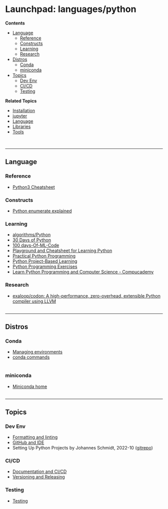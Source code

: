# Launchpad: languages/python
**Contents**
<!-- vscode-markdown-toc -->
* [Language](#Language)
	* [Reference](#Reference)
	* [Constructs](#Constructs)
	* [Learning](#Learning)
	* [Research](#Research)
* [Distros](#Distros)
	* [Conda](#Conda)
	* [miniconda](#miniconda)
* [Topics](#Topics)
	* [Dev Env](#DevEnv)
	* [CI/CD](#CICD)
	* [Testing](#Testing)

<!-- vscode-markdown-toc-config
	numbering=false
	autoSave=true
	/vscode-markdown-toc-config -->
<!-- /vscode-markdown-toc -->
**Related Topics**
  * [Installation](.\installation.md)
  * [jupyter](..\..\stacks\jupyter\README.md)
  * [Language](#Language)
  * [Libraries](.\libraries.md)
  * [Tools](.\tools.md)
</br>

___

## <a name='Language'></a>Language 
### <a name='Reference'></a>Reference 
  * [Python3 Cheatsheet](https://www.pythoncheatsheet.org/)
### <a name='Constructs'></a>Constructs
  * [Python enumerate explained](https://towardsdatascience.com/python-enumerate-function-explained-7907837e171c)
### <a name='Learning'></a>Learning
  * [algorithms/Python](https://github.com/TheAlgorithms/Python)
  * [30 Days of Python](https://github.com/Asabeneh/30-Days-Of-Python)
  * [100 days-Of-ML-Code](https://github.com/Avik-Jain/100-Days-Of-ML-Code)
  * [Playground and Cheatsheet for Learning Python](https://www.makeuseof.com/python-practical-github-repositories-learn/)
  * [Practical Python Programming](https://github.com/dabeaz-course/practical-python)
  * [Python Project-Based Learning](https://github.com/practical-tutorials/project-based-learning#python)
  * [Python Programming Exercises](https://github.com/zhiwehu/Python-programming-exercises)
  * [Learn Python Programming and Computer Science - Compucademy](https://compucademy.net/)
### <a name='Research'></a>Research
  * [exaloop/codon: A high-performance, zero-overhead, extensible Python compiler using LLVM](https://github.com/exaloop/codon)
</br></br>

___
## <a name='Distros'></a>Distros 
### <a name='Conda'></a>Conda
  * [Managing environments](https://gist.github.com/nuhil/8f69478591b3abf29b782b4f315537f0)
  * [conda commands](https://gist.github.com/nuhil/8f69478591b3abf29b782b4f315537f0)
</br></br>

### <a name='miniconda'></a>miniconda
  * [Miniconda home](https://docs.conda.io/en/latest/miniconda.html)
</br></br>

___
## <a name='Topics'></a>Topics
### <a name='DevEnv'></a>Dev Env
  * [Formatting and linting](https://johschmidt42.medium.com/setting-up-python-projects-part-ii-c4bd84b709d1)
  * [GitHub and IDE](https://johschmidt42.medium.com/setting-up-python-projects-part-i-408603868c08)
  * Setting Up Python Projects by Johannes Schmidt, 2022-10 ([gitrepo](github.com/johschmidt42/python-project-johannes))

### <a name='CICD'></a>CI/CD
  * [Documentation and CI/CD](https://johschmidt42.medium.com/setting-up-python-projects-part-iv-82059eba4ca4)
  * [Versioning and Releasing](https://johschmidt42.medium.com/setting-up-python-projects-part-v-206df3c1e3d3)
  
### <a name='Testing'></a>Testing
  * [Testing](https://johschmidt42.medium.com/setting-up-python-projects-part-iii-56aafde8ae0b)




  


